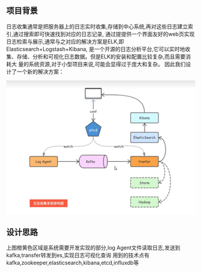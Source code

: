 ## 项目背景
日志收集通常是把服务器上的日志实时收集,存储到中心系统,再对这些日志建立索引,通过搜索即可快速找到对应的日志记录,
通过提提供一个界面友好的web页实现日志检索与展示,通常与之对应的解决方案是ELK,即Elasticsearch+Logstash+Kibana,
是一个开源的日志分析平台,它可以实时地收集、存储、分析和可视化日志数据。但是ELK的安装和配置比较复杂,而且需要消耗大
量的系统资源,对于小型项目来说,可能会显得过于庞大和复杂。
因此我们设计了一个新的解决方案：

![img.png](img.png)
## 设计思路
上图橙黄色区域是系统需要开发实现的部分,log Agent文件读取日志,发送到kafka,transfer转发到es,实现日志可视化查询
用到的技术点有kafka,zookeeper,elasticsearch,kibana,etcd,influxdb等